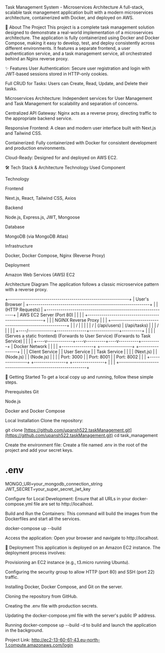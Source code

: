 Task Management System - Microservices Architecture
A full-stack, scalable task management application built with a modern microservices architecture, containerized with Docker, and deployed on AWS.

🚀 About The Project
This project is a complete task management solution designed to demonstrate a real-world implementation of a microservices architecture. The application is fully containerized using Docker and Docker Compose, making it easy to develop, test, and deploy consistently across different environments. It features a separate frontend, a user authentication service, and a task management service, all orchestrated behind an Nginx reverse proxy.

✨ Features
User Authentication: Secure user registration and login with JWT-based sessions stored in HTTP-only cookies.

Full CRUD for Tasks: Users can Create, Read, Update, and Delete their tasks.

Microservices Architecture: Independent services for User Management and Task Management for scalability and separation of concerns.

Centralized API Gateway: Nginx acts as a reverse proxy, directing traffic to the appropriate backend service.

Responsive Frontend: A clean and modern user interface built with Next.js and Tailwind CSS.

Containerized: Fully containerized with Docker for consistent development and production environments.

Cloud-Ready: Designed for and deployed on AWS EC2.

🛠️ Tech Stack & Architecture
Technology Used
Component

Technology

Frontend

Next.js, React, Tailwind CSS, Axios

Backend

Node.js, Express.js, JWT, Mongoose

Database

MongoDB (via MongoDB Atlas)

Infrastructure

Docker, Docker Compose, Nginx (Reverse Proxy)

Deployment

Amazon Web Services (AWS) EC2

Architecture Diagram
The application follows a classic microservice pattern with a reverse proxy.

+-------------------------------------------------------------+
|                        User's Browser                       |
+-------------------------------------------------------------+
                            |
                            | (HTTP Requests)
                            |
+-------------------------------------------------------------+
|                      AWS EC2 Server (Port 80)                 |
|                                                             |
|   +-------------------------------------------------------+ |
|   |                 NGINX Reverse Proxy                   | |
|   +-------------------------------------------------------+ |
|       /          |               |               |          |
|      /           | (/api/users)  | (/api/tasks)  |          |
|     /            |               |               |          |
+----/-------------+---------------+---------------+----------+
     |             |               |               |
(Serves a static frontend)   (Forwards to User Service) (Forwards to Task Service)
     |             |               |               |
+----v-------------+----v----------+----v----------+----------+
| Docker Network                                              |
|                                                             |
| +----------------+ +----------------+ +----------------+   |
| | Client Service | | User Service   | | Task Service   |   |
| | (Next.js)      | | (Node.js)      | | (Node.js)      |   |
| | Port: 3000     | | Port: 8001     | | Port: 8002     |   |
| +----------------+ +----------------+ +----------------+   |
|                                                             |
+-------------------------------------------------------------+

🏁 Getting Started
To get a local copy up and running, follow these simple steps.

Prerequisites
Git

Node.js

Docker and Docker Compose

Local Installation
Clone the repository:

git clone [https://github.com/upansh522.taskManagement.git](https://github.com/upansh522.taskManagement.git)
cd task_management

Create the environment file:
Create a file named .env in the root of the project and add your secret keys.

# .env
MONGO_URI=your_mongodb_connection_string
JWT_SECRET=your_super_secret_jwt_key

Configure for Local Development:
Ensure that all URLs in your docker-compose.yml file are set to http://localhost.

Build and Run the Containers:
This command will build the images from the Dockerfiles and start all the services.

docker-compose up --build

Access the application:
Open your browser and navigate to http://localhost.

🚀 Deployment
This application is deployed on an Amazon EC2 instance. The deployment process involves:

Provisioning an EC2 instance (e.g., t3.micro running Ubuntu).

Configuring the security group to allow HTTP (port 80) and SSH (port 22) traffic.

Installing Docker, Docker Compose, and Git on the server.

Cloning the repository from GitHub.

Creating the .env file with production secrets.

Updating the docker-compose.yml file with the server's public IP address.

Running docker-compose up --build -d to build and launch the application in the background.

Project Link: http://ec2-13-60-61-43.eu-north-1.compute.amazonaws.com/login
